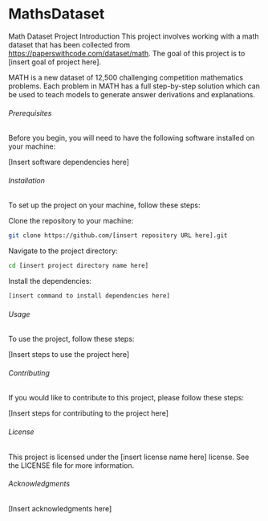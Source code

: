 # MathsDataset

Math Dataset Project
Introduction
This project involves working with a math dataset that has been collected from https://paperswithcode.com/dataset/math. The goal of this project is to [insert goal of project here].

MATH is a new dataset of 12,500 challenging competition mathematics problems. Each problem in MATH has a full step-by-step solution which can be used to teach models to generate answer derivations and explanations.

###### Prerequisites

Before you begin, you will need to have the following software installed on your machine:

[Insert software dependencies here]

###### Installation

To set up the project on your machine, follow these steps:

Clone the repository to your machine:
```bash
git clone https://github.com/[insert repository URL here].git
```

Navigate to the project directory:
```bash
cd [insert project directory name here]
```

Install the dependencies:
```bash
[insert command to install dependencies here]
```

###### Usage

To use the project, follow these steps:

[Insert steps to use the project here]

###### Contributing
If you would like to contribute to this project, please follow these steps:

[Insert steps for contributing to the project here]

###### License

This project is licensed under the [insert license name here] license. See the LICENSE file for more information.

###### Acknowledgments

[Insert acknowledgments here]
